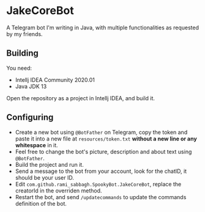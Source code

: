 # JakeCoreBot
A Telegram bot I'm writing in Java, with multiple functionalities as requested by my friends.

## Building

You need:
- Intellj IDEA Community 2020.01
- Java JDK 13

Open the repository as a project in Intellj IDEA, and build it.

## Configuring

- Create a new bot using `@BotFather` on Telegram, copy the token
and paste it into a new file at `resources/token.txt` __without a new line or any whitespace__ in it.
- Feel free to change the bot's picture, description and about text using `@BotFather`.
- Build the project and run it.
- Send a message to the bot from your account, look for the chatID, it should be your user ID.
- Edit `com.github.rami_sabbagh.SpookyBot.JakeCoreBot`, replace the creatorId in the overriden method.
- Restart the bot, and send `/updatecommands` to update the commands definition of the bot.

